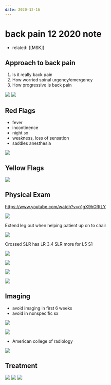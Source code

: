 ```yaml
---
date: 2020-12-16
---
```


# back pain 12 2020 note

- related: [[MSK]]

## Approach to back pain

1. Is it really back pain
2. How worried spinal urgency/emergency
3. How progressive is back pain

![](https://photos.thisispiggy.com/file/wikiFiles/20201216143345.png)
![](https://photos.thisispiggy.com/file/wikiFiles/20201216143446.png)

## Red Flags

- fever
- incontinence
- night sx
- weakness, loss of sensation
- saddles anesthesia

![](https://photos.thisispiggy.com/file/wikiFiles/20201216143554.png)

## Yellow Flags

![](https://photos.thisispiggy.com/file/wikiFiles/20201216143636.png)

## Physical Exam

https://www.youtube.com/watch?v=q1gX9hORtLY

![](https://photos.thisispiggy.com/file/wikiFiles/20201216150027.png)

Extend leg out when helping patient up on to chair

![](https://photos.thisispiggy.com/file/wikiFiles/20201216150300.png)

Crossed SLR has LR 3.4
SLR more for L5 S1

![](https://photos.thisispiggy.com/file/wikiFiles/20201216150529.png)

![](https://photos.thisispiggy.com/file/wikiFiles/20201216150610.png)

![](https://photos.thisispiggy.com/file/wikiFiles/20201216152934.png)

![](https://photos.thisispiggy.com/file/wikiFiles/20201216153044.png)

## Imaging

- avoid imaging in first 6 weeks
- avoid in nonspecific sx

![](https://photos.thisispiggy.com/file/wikiFiles/20201216154126.png)

![](https://photos.thisispiggy.com/file/wikiFiles/20201216154339.png)

- American college of radiology

![](https://photos.thisispiggy.com/file/wikiFiles/20201216161643.png)

## Treatment

![](https://photos.thisispiggy.com/file/wikiFiles/20201216162348.png)
![](https://photos.thisispiggy.com/file/wikiFiles/20201216162723.png)
![](https://photos.thisispiggy.com/file/wikiFiles/20201216162836.png)
